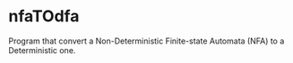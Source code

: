 # nfaTOdfa
Program that convert a Non-Deterministic Finite-state Automata (NFA) to a Deterministic one. 
